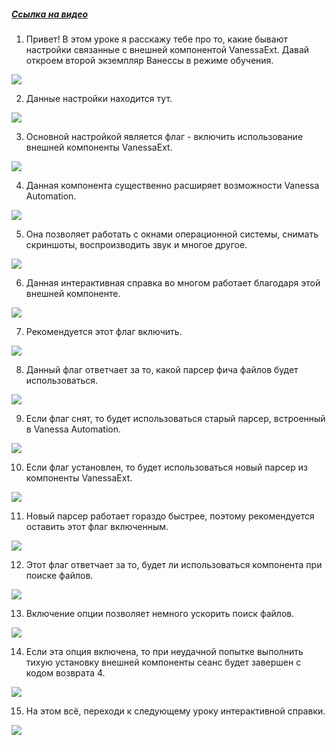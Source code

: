 ﻿##### [Ссылка на видео](https://youtu.be/r-Vy33RmYTw)

001. Привет! В этом уроке я расскажу тебе про то, какие бывают настройки связанные с внешней компонентой VanessaExt. Давай откроем второй экземпляр Ванессы в режиме обучения.

![](https://vanessa-files.do.bit-erp.ru/Doc/1.2.041.1/MD/Глава02/images/000_ЗакладкаСервисОсновныеВнешняяКомпонентаVanessaExt.png)

002. Данные настройки находится тут.

![](https://vanessa-files.do.bit-erp.ru/Doc/1.2.041.1/MD/Глава02/images/007_ЗакладкаСервисОсновныеВнешняяКомпонентаVanessaExt.png)

003. Основной настройкой является флаг - включить использование внешней компоненты VanessaExt.

![](https://vanessa-files.do.bit-erp.ru/Doc/1.2.041.1/MD/Глава02/images/012_ЗакладкаСервисОсновныеВнешняяКомпонентаVanessaExt.png)

004. Данная компонента существенно расширяет возможности Vanessa Automation.

![](https://vanessa-files.do.bit-erp.ru/Doc/1.2.041.1/MD/Глава02/images/015_ЗакладкаСервисОсновныеВнешняяКомпонентаVanessaExt.png)

005. Она позволяет работать с окнами операционной системы, снимать скриншоты, воспроизводить звук и многое другое.

![](https://vanessa-files.do.bit-erp.ru/Doc/1.2.041.1/MD/Глава02/images/016_ЗакладкаСервисОсновныеВнешняяКомпонентаVanessaExt.png)

006. Данная интерактивная справка во многом работает благодаря этой внешней компоненте.

![](https://vanessa-files.do.bit-erp.ru/Doc/1.2.041.1/MD/Глава02/images/017_ЗакладкаСервисОсновныеВнешняяКомпонентаVanessaExt.png)

007. Рекомендуется этот флаг включить.

![](https://vanessa-files.do.bit-erp.ru/Doc/1.2.041.1/MD/Глава02/images/020_ЗакладкаСервисОсновныеВнешняяКомпонентаVanessaExt.png)

008. Данный флаг ответчает за то, какой парсер фича файлов будет использоваться.

![](https://vanessa-files.do.bit-erp.ru/Doc/1.2.041.1/MD/Глава02/images/025_ЗакладкаСервисОсновныеВнешняяКомпонентаVanessaExt.png)

009. Если флаг снят, то будет использоваться старый парсер, встроенный в Vanessa Automation.

![](https://vanessa-files.do.bit-erp.ru/Doc/1.2.041.1/MD/Глава02/images/028_ЗакладкаСервисОсновныеВнешняяКомпонентаVanessaExt.png)

010. Если флаг установлен, то будет использоваться новый парсер из компоненты VanessaExt.

![](https://vanessa-files.do.bit-erp.ru/Doc/1.2.041.1/MD/Глава02/images/029_ЗакладкаСервисОсновныеВнешняяКомпонентаVanessaExt.png)

011. Новый парсер работает гораздо быстрее, поэтому рекомендуется оставить этот флаг включенным.

![](https://vanessa-files.do.bit-erp.ru/Doc/1.2.041.1/MD/Глава02/images/032_ЗакладкаСервисОсновныеВнешняяКомпонентаVanessaExt.png)

012. Этот флаг ответчает за то, будет ли использоваться компонента при поиске файлов.

![](https://vanessa-files.do.bit-erp.ru/Doc/1.2.041.1/MD/Глава02/images/037_ЗакладкаСервисОсновныеВнешняяКомпонентаVanessaExt.png)

013. Включение опции позволяет немного ускорить поиск файлов.

![](https://vanessa-files.do.bit-erp.ru/Doc/1.2.041.1/MD/Глава02/images/040_ЗакладкаСервисОсновныеВнешняяКомпонентаVanessaExt.png)

014. Если эта опция включена, то при неудачной попытке выполнить тихую установку внешней компоненты сеанс будет завершен с кодом возврата 4.

![](https://vanessa-files.do.bit-erp.ru/Doc/1.2.041.1/MD/Глава02/images/043_ЗакладкаСервисОсновныеВнешняяКомпонентаVanessaExt.png)

015. На этом всё, переходи к следующему уроку интерактивной справки.

![](https://vanessa-files.do.bit-erp.ru/Doc/1.2.041.1/MD/Глава02/images/046_ЗакладкаСервисОсновныеВнешняяКомпонентаVanessaExt.png)
